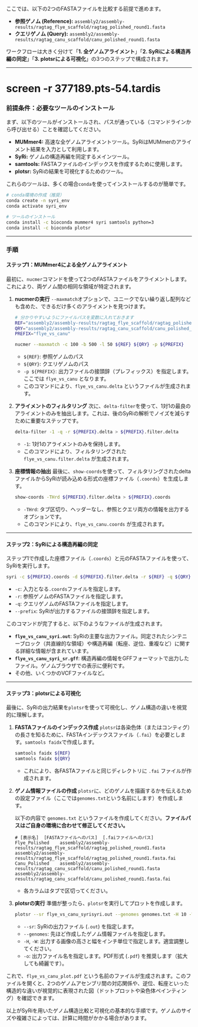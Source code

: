 
ここでは、以下の2つのFASTAファイルを比較する前提で進めます。

  * **参照ゲノム (Reference):** `assembly2/assembly-results/ragtag_flye_scaffold/ragtag_polished_round1.fasta`
  * **クエリゲノム (Query):** `assembly2/assembly-results/ragtag_canu_scaffold/canu_polished_round1.fasta`

ワークフローは大きく分けて「**1. 全ゲノムアライメント**」「**2. SyRiによる構造再編の同定**」「**3. plotsrによる可視化**」の3つのステップで構成されます。

-----

# screen -r 377189.pts-54.tardis
### **前提条件：必要なツールのインストール**

まず、以下のツールがインストールされ、パスが通っている（コマンドラインから呼び出せる）ことを確認してください。

  * **MUMmer4:** 高速な全ゲノムアライメントツール。SyRiはMUMmerのアライメント結果を入力として利用します。
  * **SyRi:** ゲノムの構造再編を同定するメインツール。
  * **samtools:** FASTAファイルのインデックスを作成するために使用します。
  * **plotsr:** SyRiの結果を可視化するためのツール。

これらのツールは、多くの場合`conda`を使ってインストールするのが簡単です。

```bash
# conda環境の作成（推奨）
conda create -n syri_env
conda activate syri_env

# ツールのインストール
conda install -c bioconda mummer4 syri samtools python=3
conda install -c bioconda plotsr
```

-----

### **手順**

#### **ステップ1：MUMmer4による全ゲノムアライメント**

最初に、`nucmer`コマンドを使って2つのFASTAファイルをアライメントします。これにより、両ゲノム間の相同な領域が特定されます。

1.  **nucmerの実行**
    `--maxmatch`オプションで、ユニークでない繰り返し配列なども含めた、できるだけ多くのアライメントを見つけます。

    ```bash
    # 分かりやすいようにファイルパスを変数に入れておきます
    REF="assembly2/assembly-results/ragtag_flye_scaffold/ragtag_polished_round1.fasta"
    QRY="assembly2/assembly-results/ragtag_canu_scaffold/canu_polished_round1.fasta"
    PREFIX="flye_vs_canu"

    nucmer --maxmatch -c 100 -b 500 -l 50 ${REF} ${QRY} -p ${PREFIX}
    ```

      * `${REF}`: 参照ゲノムのパス
      * `${QRY}`: クエリゲノムのパス
      * `-p ${PREFIX}`: 出力ファイルの接頭辞（プレフィックス）を指定します。ここでは `flye_vs_canu` となります。
      * このコマンドにより、`flye_vs_canu.delta` というファイルが生成されます。

2.  **アライメントのフィルタリング**
    次に、`delta-filter`を使って、1対1の最良のアライメントのみを抽出します。これは、後のSyRiの解析でノイズを減らすために重要なステップです。

    ```bash
    delta-filter -1 -q -r ${PREFIX}.delta > ${PREFIX}.filter.delta
    ```

      * `-1`: 1対1のアライメントのみを保持します。
      * このコマンドにより、フィルタリングされた `flye_vs_canu.filter.delta` が生成されます。

3.  **座標情報の抽出**
    最後に、`show-coords`を使って、フィルタリングされたdeltaファイルからSyRiが読み込める形式の座標ファイル（`.coords`）を生成します。

    ```bash
    show-coords -THrd ${PREFIX}.filter.delta > ${PREFIX}.coords
    ```

      * `-THrd`: タブ区切り、ヘッダーなし、参照とクエリ両方の情報を出力するオプションです。
      * このコマンドにより、`flye_vs_canu.coords` が生成されます。

-----

#### **ステップ2：SyRiによる構造再編の同定**

ステップ1で作成した座標ファイル（`.coords`）と元のFASTAファイルを使って、SyRiを実行します。

```bash
syri -c ${PREFIX}.coords -d ${PREFIX}.filter.delta -r ${REF} -q ${QRY} --prefix ${PREFIX}_syri --no-chrmatch
```

  * `-c`: 入力となる`.coords`ファイルを指定します。
  * `-r`: 参照ゲノムのFASTAファイルを指定します。
  * `-q`: クエリゲノムのFASTAファイルを指定します。
  * `--prefix`: SyRiが出力するファイルの接頭辞を指定します。

このコマンドが完了すると、以下のようなファイルが生成されます。

  * **`flye_vs_canu_syri.out`**: SyRiの主要な出力ファイル。同定されたシンテニーブロック（共直線的な領域）や構造再編（転座、逆位、重複など）に関する詳細な情報が含まれています。
  * **`flye_vs_canu_syri_sr.gff`**: 構造再編の情報をGFFフォーマットで出力したファイル。ゲノムブラウザでの表示に便利です。
  * その他、いくつかのVCFファイルなど。

-----

#### **ステップ3：plotsrによる可視化**

最後に、SyRiの出力結果を`plotsr`を使って可視化し、ゲノム構造の違いを視覚的に理解します。

1.  **FASTAファイルのインデックス作成**
    `plotsr`は各染色体（またはコンティグ）の長さを知るために、FASTAインデックスファイル（`.fai`）を必要とします。`samtools faidx`で作成します。

    ```bash
    samtools faidx ${REF}
    samtools faidx ${QRY}
    ```

      * これにより、各FASTAファイルと同じディレクトリに `.fai` ファイルが作成されます。

2.  **ゲノム情報ファイルの作成**
    `plotsr`に、どのゲノムを描画するかを伝えるための設定ファイル（ここでは`genomes.txt`という名前にします）を作成します。

    以下の内容で `genomes.txt` というファイルを作成してください。**ファイルパスはご自身の環境に合わせて修正してください。**

    ```
    # [表示名]  [FASTAファイルへのパス]  [.faiファイルへのパス]
    Flye_Polished    assembly2/assembly-results/ragtag_flye_scaffold/ragtag_polished_round1.fasta    assembly2/assembly-results/ragtag_flye_scaffold/ragtag_polished_round1.fasta.fai
    Canu_Polished    assembly2/assembly-results/ragtag_canu_scaffold/canu_polished_round1.fasta    assembly2/assembly-results/ragtag_canu_scaffold/canu_polished_round1.fasta.fai
    ```

      * 各カラムはタブで区切ってください。

3.  **plotsrの実行**
    準備が整ったら、`plotsr`を実行してプロットを作成します。

    ```bash
    plotsr --sr flye_vs_canu_syrisyri.out --genomes genomes.txt -H 10 -W 15 -o flye_vs_canu_plot.pdf
    ```

      * `--sr`: SyRiの出力ファイル (`.out`) を指定します。
      * `--genomes`: 先ほど作成したゲノム情報ファイルを指定します。
      * `-H`, `-W`: 出力する画像の高さと幅をインチ単位で指定します。適宜調整してください。
      * `-o`: 出力ファイル名を指定します。PDF形式 (`.pdf`) を推奨します（拡大しても綺麗です）。

これで、`flye_vs_canu_plot.pdf` という名前のファイルが生成されます。このファイルを開くと、2つのゲノムアセンブリ間の対応関係や、逆位、転座といった構造的な違いが視覚的に表現された図（ドットプロットや染色体ペインティング）を確認できます。

以上がSyRiを用いたゲノム構造比較と可視化の基本的な手順です。ゲノムのサイズや複雑さによっては、計算に時間がかかる場合があります。